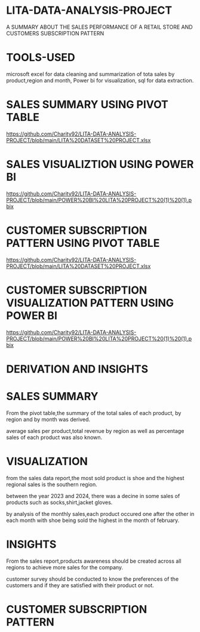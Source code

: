 # LITA-DATA-ANALYSIS-PROJECT
 A SUMMARY ABOUT THE SALES PERFORMANCE OF A RETAIL STORE AND CUSTOMERS SUBSCRIPTION PATTERN
# TOOLS-USED
microsoft excel for data cleaning and summarization of tota sales by product,region and month,
Power bi for visualization, 
sql for data extraction.
# SALES SUMMARY USING PIVOT TABLE
https://github.com/Charity92/LITA-DATA-ANALYSIS-PROJECT/blob/main/LITA%20DATASET%20PROJECT.xlsx
# SALES VISUALIZTION USING POWER BI
https://github.com/Charity92/LITA-DATA-ANALYSIS-PROJECT/blob/main/POWER%20BI%20LITA%20PROJECT%20(1)%20(1).pbix
# CUSTOMER SUBSCRIPTION PATTERN USING PIVOT TABLE
https://github.com/Charity92/LITA-DATA-ANALYSIS-PROJECT/blob/main/LITA%20DATASET%20PROJECT.xlsx
# CUSTOMER SUBSCRIPTION VISUALIZATION PATTERN USING POWER BI
https://github.com/Charity92/LITA-DATA-ANALYSIS-PROJECT/blob/main/POWER%20BI%20LITA%20PROJECT%20(1)%20(1).pbix
# DERIVATION AND INSIGHTS

# SALES SUMMARY
From the pivot table,the summary of the total sales of each product, by region and by month was derived.

average sales per product,total revenue by region as well as percentage sales of each product was also known.

# VISUALIZATION
from the sales data report,the most sold product is shoe and the highest regional sales is the southern region.

between the year 2023 and 2024, there was a decine in some sales of products such as socks,shirt,jacket gloves.

by analysis of the monthly sales,each product occured one after the other in each month with shoe being sold the highest in the month of february.
# INSIGHTS
From the sales report,products awareness should be created across all regions to achieve more sales for the company.

customer survey should be conducted to know the preferences of the customers and if they are satisfied with their product or not.

# CUSTOMER SUBSCRIPTION PATTERN








